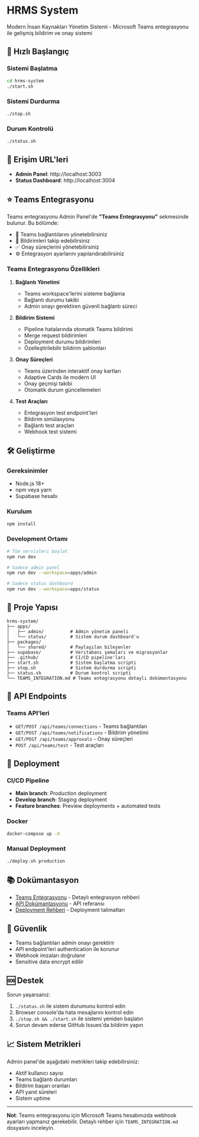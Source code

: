 # HRMS System

Modern İnsan Kaynakları Yönetim Sistemi - Microsoft Teams entegrasyonu ile gelişmiş bildirim ve onay sistemi

## 🚀 Hızlı Başlangıç

### Sistemi Başlatma
```bash
cd hrms-system
./start.sh
```

### Sistemi Durdurma
```bash
./stop.sh
```

### Durum Kontrolü
```bash
./status.sh
```

## 📱 Erişim URL'leri

- **Admin Panel**: http://localhost:3003
- **Status Dashboard**: http://localhost:3004

## ⭐ Teams Entegrasyonu

Teams entegrasyonu Admin Panel'de **"Teams Entegrasyonu"** sekmesinde bulunur. Bu bölümde:

- 🔗 Teams bağlantılarını yönetebilirsiniz
- 📢 Bildirimleri takip edebilirsiniz
- ✅ Onay süreçlerini yönetebilirsiniz
- ⚙️ Entegrasyon ayarlarını yapılandırabilirsiniz

### Teams Entegrasyonu Özellikleri

1. **Bağlantı Yönetimi**
   - Teams workspace'lerini sisteme bağlama
   - Bağlantı durumu takibi
   - Admin onayı gerektiren güvenli bağlantı süreci

2. **Bildirim Sistemi**
   - Pipeline hatalarında otomatik Teams bildirimi
   - Merge request bildirimleri
   - Deployment durumu bildirimleri
   - Özelleştirilebilir bildirim şablonları

3. **Onay Süreçleri**
   - Teams üzerinden interaktif onay kartları
   - Adaptive Cards ile modern UI
   - Onay geçmişi takibi
   - Otomatik durum güncellemeleri

4. **Test Araçları**
   - Entegrasyon test endpoint'leri
   - Bildirim simülasyonu
   - Bağlantı test araçları
   - Webhook test sistemi

## 🛠️ Geliştirme

### Gereksinimler
- Node.js 18+
- npm veya yarn
- Supabase hesabı

### Kurulum
```bash
npm install
```

### Development Ortamı
```bash
# Tüm servisleri başlat
npm run dev

# Sadece admin panel
npm run dev --workspace=apps/admin

# Sadece status dashboard
npm run dev --workspace=apps/status
```

## 📁 Proje Yapısı

```
hrms-system/
├── apps/
│   ├── admin/          # Admin yönetim paneli
│   └── status/         # Sistem durum dashboard'u
├── packages/
│   └── shared/         # Paylaşılan bileşenler
├── supabase/           # Veritabanı şemaları ve migrasyonlar
├── .github/            # CI/CD pipeline'ları
├── start.sh            # Sistem başlatma scripti
├── stop.sh             # Sistem durdurma scripti
├── status.sh           # Durum kontrol scripti
└── TEAMS_INTEGRATION.md # Teams entegrasyonu detaylı dokümantasyonu
```

## 🔧 API Endpoints

### Teams API'leri
- `GET/POST /api/teams/connections` - Teams bağlantıları
- `GET/POST /api/teams/notifications` - Bildirim yönetimi
- `GET/POST /api/teams/approvals` - Onay süreçleri
- `POST /api/teams/test` - Test araçları

## 🚀 Deployment

### CI/CD Pipeline
- **Main branch**: Production deployment
- **Develop branch**: Staging deployment  
- **Feature branches**: Preview deployments + automated tests

### Docker
```bash
docker-compose up -d
```

### Manual Deployment
```bash
./deploy.sh production
```

## 📚 Dokümantasyon

- [Teams Entegrasyonu](./TEAMS_INTEGRATION.md) - Detaylı entegrasyon rehberi
- [API Dokümantasyonu](./docs/api.md) - API referansı
- [Deployment Rehberi](./docs/deployment.md) - Deployment talimatları

## 🔐 Güvenlik

- Teams bağlantıları admin onayı gerektirir
- API endpoint'leri authentication ile korunur
- Webhook imzaları doğrulanır
- Sensitive data encrypt edilir

## 🆘 Destek

Sorun yaşarsanız:

1. `./status.sh` ile sistem durumunu kontrol edin
2. Browser console'da hata mesajlarını kontrol edin
3. `./stop.sh && ./start.sh` ile sistemi yeniden başlatın
4. Sorun devam ederse GitHub Issues'da bildirim yapın

## 📈 Sistem Metrikleri

Admin panel'de aşağıdaki metrikleri takip edebilirsiniz:
- Aktif kullanıcı sayısı
- Teams bağlantı durumları
- Bildirim başarı oranları
- API yanıt süreleri
- Sistem uptime

---

**Not**: Teams entegrasyonu için Microsoft Teams hesabınızda webhook ayarları yapmanız gerekebilir. Detaylı rehber için `TEAMS_INTEGRATION.md` dosyasını inceleyin.
